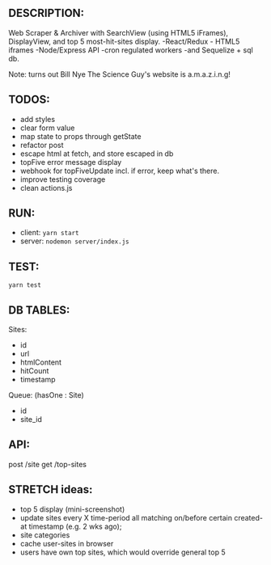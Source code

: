 ## DESCRIPTION:
  Web Scraper & Archiver with SearchView (using HTML5 iFrames), DisplayView, and top 5 most-hit-sites display.
  -React/Redux - HTML5 iframes -Node/Express API -cron regulated workers -and Sequelize + sql db.

  Note: turns out Bill Nye The Science Guy's website is a.m.a.z.i.n.g!

## TODOS:
 - add styles
 - clear form value
 - map state to props through getState
 - refactor post
 - escape html at fetch, and store escaped in db
 - topFive error message display
 - webhook for topFiveUpdate incl. if error, keep what's there.
 - improve testing coverage
 - clean actions.js

## RUN:
 - client: ``yarn start``
 - server: ``nodemon server/index.js``

## TEST:

``yarn test``


## DB TABLES:
Sites:
  - id
  - url
  - htmlContent
  - hitCount
  - timestamp

Queue: (hasOne : Site)
  - id
  - site_id

## API:
  post /site
  get /top-sites


## STRETCH ideas:
 - top 5 display (mini-screenshot)
 - update sites every X time-period all matching on/before certain created-at timestamp (e.g. 2 wks ago);
 - site categories
 - cache user-sites in browser
 - users have own top sites, which would override general top 5
